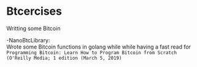 # Btcercises
Writting some Bitcoin 

-NanoBtcLibrary:  
Wrote some Bitcoin functions in golang while while having a fast read for `Programming Bitcoin: Learn How to Program Bitcoin from Scratch (O'Reilly Media; 1 edition (March 5, 2019)`
